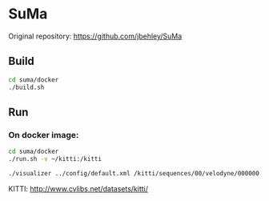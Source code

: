 # SuMa

Original repository: https://github.com/jbehley/SuMa

## Build
```bash
cd suma/docker
./build.sh
```

## Run

### On docker image:
```bash
cd suma/docker
./run.sh -v ~/kitti:/kitti

./visualizer ../config/default.xml /kitti/sequences/00/velodyne/000000.bin -p
```

KITTI: http://www.cvlibs.net/datasets/kitti/

